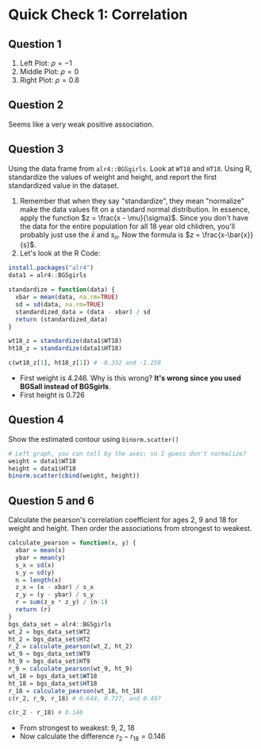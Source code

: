 # Quick Check 1: Correlation

## Question 1
1. Left Plot: $\rho=-1$
2. Middle Plot: $\rho=0$
3. Right Plot: $\rho=0.8$

## Question 2
Seems like a very weak positive association.

## Question 3
Using the data frame from `alr4::BGSgirls`. Look at `WT18` and `HT18`. Using R, standardize the values of weight and height, and report the first standardized value in the dataset.

1. Remember that when they say "standardize", they mean "normalize" make the data values fit on a standard normal distribution. In essence, apply the function $z = \frac{x - \mu}{\sigma}$. Since you don't have the data for the entire population for all 18 year old chlidren, you'll probably just use the $\bar{x}$ and $s_{n}$. Now the formula is $z = \frac{x-\bar{x}}{s}$.
2. Let's look at the R Code:

```R
install.packages("alr4")
data1 = alr4::BGSgirls

standardize = function(data) {
  xbar = mean(data, na.rm=TRUE)
  sd = sd(data, na.rm=TRUE)
  standardized_data = (data - xbar) / sd
  return (standardized_data)
}

wt18_z = standardize(data1$WT18)
ht18_z = standardize(data1$HT18)

c(wt18_z[1], ht18_z[1]) # -0.332 and -1.258
```
- First weight is $4.246$. Why is this wrong? **It's wrong since you used BGSall instead of BGSgirls**.
- First height is $0.726$

## Question 4
Show the estimated contour using `binorm.scatter()`

```R
# Left graph, you can tell by the axes; so I guess don't normalize?
weight = data1$WT18
height = data1$HT18
binorm.scatter(cbind(weight, height))
```

## Question 5 and 6
Calculate the pearson's correlation coefficient for ages 2, 9 and 18 for weight and height. Then order the associations from strongest to weakest.

```R
calculate_pearson = function(x, y) {
  xbar = mean(x)
  ybar = mean(y)
  s_x = sd(x)
  s_y = sd(y)
  n = length(x)
  z_x = (x - xbar) / s_x
  z_y = (y - ybar) / s_y 
  r = sum(z_x * z_y) / (n-1)
  return (r)
}
bgs_data_set = alr4::BGSgirls
wt_2 = bgs_data_set$WT2
ht_2 = bgs_data_set$HT2
r_2 = calculate_pearson(wt_2, ht_2)
wt_9 = bgs_data_set$WT9
ht_9 = bgs_data_set$HT9
r_9 = calculate_pearson(wt_9, ht_9)
wt_18 = bgs_data_set$WT18
ht_18 = bgs_data_set$HT18
r_18 = calculate_pearson(wt_18, ht_18)
c(r_2, r_9, r_18) # 0.644, 0.727, and 0.497

c(r_2 - r_18) # 0.146
```
- From strongest to weakest: 9, 2, 18
- Now calculate the difference $r_{2} - r_{18} = 0.146$
